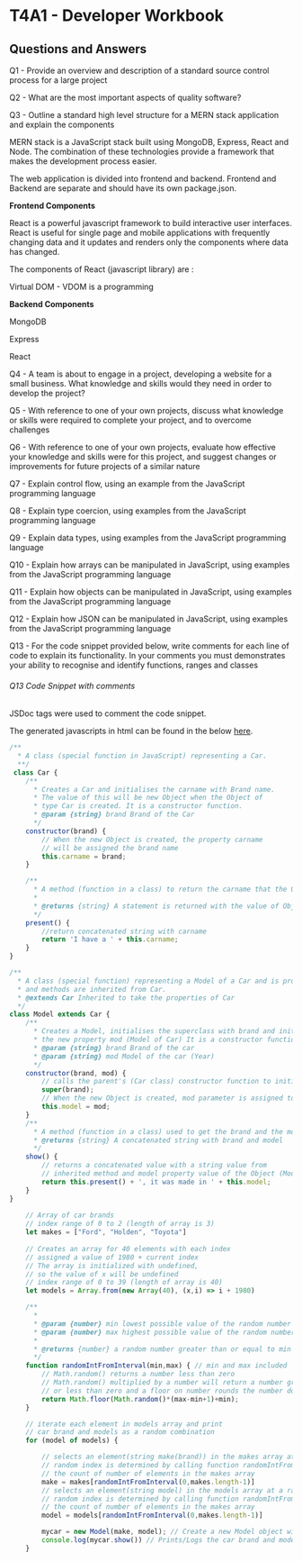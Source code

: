 # T4A1 - Developer Workbook

## Questions and Answers

Q1 - Provide an overview and description of a standard source control process for a large project

Q2 - What are the most important aspects of quality software?

Q3 - Outline a standard high level structure for a MERN stack application and explain the components

MERN stack is a JavaScript stack built using MongoDB, Express, React and Node. The combination of these technologies provide a framework that makes the development process easier.

The web application is divided into frontend and backend. Frontend and Backend are separate and should have its own package.json.

**Frontend Components**

React is a powerful javascript framework to build interactive user interfaces. React is useful for single page and mobile applications with frequently changing data and it updates and renders only the components where data has changed. 

The components of React (javascript library) are :

Virtual DOM - VDOM is a programming 





**Backend Components**

MongoDB

Express

React

Q4 - A team is about to engage in a project, developing a website for a small business. What knowledge and skills would they need in order to develop the project?

Q5 - With reference to one of your own projects, discuss what knowledge or skills were required to complete your project, and to overcome challenges

Q6 - With reference to one of your own projects, evaluate how effective your knowledge and skills were for this project, and suggest changes or improvements for future projects of a similar nature

Q7 - Explain control flow, using an example from the JavaScript programming language

Q8 - Explain type coercion, using examples from the JavaScript programming language

Q9 - Explain data types, using examples from the JavaScript programming language

Q10 - Explain how arrays can be manipulated in JavaScript, using examples from the JavaScript programming language

Q11 - Explain how objects can be manipulated in JavaScript, using examples from the JavaScript programming language

Q12 - Explain how JSON can be manipulated in JavaScript, using examples from the JavaScript programming language

Q13 - For the code snippet provided below, write comments for each line of code to explain its functionality. In your comments you must demonstrates your ability to recognise and identify functions, ranges and classes

###### Q13 Code Snippet with comments



JSDoc tags were used to comment the code snippet. 

The generated javascripts in html can be found in the below <a href="./docs/out">here</a>.



```javascript
/**
  * A class (special function in JavaScript) representing a Car.
  **/
 class Car {
    /**
      * Creates a Car and initialises the carname with Brand name. 
      * The value of this will be new Object when the Object of 
      * type Car is created. It is a constructor function.
      * @param {string} brand Brand of the Car
      */
    constructor(brand) {
        // When the new Object is created, the property carname 
        // will be assigned the brand name
        this.carname = brand; 
    }

    /**
      * A method (function in a class) to return the carname that the Object has been assigned.
      * 
      * @returns {string} A statement is returned with the value of Object's property carname 
      */
    present() {
        //return concatenated string with carname
        return 'I have a ' + this.carname; 
    }
}

/**
  * A class (special function) representing a Model of a Car and is properties 
  * and methods are inherited from Car.
  * @extends Car Inherited to take the properties of Car
  */
class Model extends Car {
    /**
      * Creates a Model, initialises the superclass with brand and initilises 
      * the new property mod (Model of Car) It is a constructor function.
      * @param {string} brand Brand of the car
      * @param {string} mod Model of the car (Year)
      */
    constructor(brand, mod) {
        // calls the parent's (Car class) constructor function to initialise and get access to properties
        super(brand); 
        // When the new Object is created, mod parameter is assigned to model property
        this.model = mod; 
    }
    /**
      * A method (function in a class) used to get the brand and the model
      * @returns {string} A concatenated string with brand and model
      */
    show() {
        // returns a concatenated value with a string value from 
        // inherited method and model property value of the Object (Model)
        return this.present() + ', it was made in ' + this.model;
    }
}
    
    // Array of car brands
    // index range of 0 to 2 (length of array is 3)
    let makes = ["Ford", "Holden", "Toyota"] 
    
    // Creates an array for 40 elements with each index
    // assigned a value of 1980 + current index
    // The array is initialized with undefined, 
    // so the value of x will be undefined
    // index range of 0 to 39 (length of array is 40)
    let models = Array.from(new Array(40), (x,i) => i + 1980) 

    /**
      * 
      * @param {number} min lowest possible value of the random number
      * @param {number} max highest possible value of the random number
      * 
      * @returns {number} a random number greater than or equal to min and less than or equal to max 
      */
    function randomIntFromInterval(min,max) { // min and max included
        // Math.random() returns a number less than zero
        // Math.random() multiplied by a number will return a number greater 
        // or less than zero and a floor on number rounds the number down
        return Math.floor(Math.random()*(max-min+1)+min);
    }

    // iterate each element in models array and print 
    // car brand and models as a random combination
    for (model of models) {

        // selects an element(string make(brand)) in the makes array at a random index
        // random index is determined by calling function randomIntFromInterval using
        // the count of number of elements in the makes array
        make = makes[randomIntFromInterval(0,makes.length-1)] 
        // selects an element(string model) in the models array at a random index
        // random index is determined by calling function randomIntFromInterval using
        // the count of number of elements in the makes array
        model = models[randomIntFromInterval(0,makes.length-1)] 

        mycar = new Model(make, model); // Create a new Model object with make(brand) and model
        console.log(mycar.show()) // Prints/Logs the car brand and model to console
    }
```





